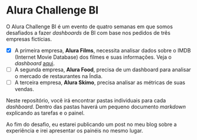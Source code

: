 # Alura Challenge BI

O Alura Challenge BI é um evento de quatro semanas em que somos desafiados a fazer _dashboards_ de BI com base nos pedidos de três empresas fictícias.

- [x] A primeira empresa, **Alura Films**, necessita analisar dados sobre o IMDB (Internet Movie Database) dos filmes e suas informações. Veja o _dashboard_ [aqui](https://bit.ly/3uZP9MD).
- [ ] A segunda empresa, **Alura Food**, precisa de um dashboard para analisar o mercado de restaurantes na Índia.
- [ ] A terceira empresa, **Alura Skimo**, precisa analisar as métricas de suas vendas.

Neste repositório, você irá encontrar pastas individuais para cada _dashboard_. Dentro das pastas haverá um pequeno documento _markdown_ explicando as tarefas e o painel.

Ao fim do desafio, eu estarei publicando um post no meu blog sobre a experiência e irei apresentar os painéis no mesmo lugar.
